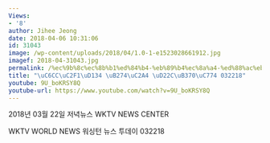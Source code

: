 ```yaml
---
Views:
- '8'
author: Jihee Jeong
date: 2018-04-06 10:31:06
id: 31043
image: /wp-content/uploads/2018/04/1.0-1-e1523028661912.jpg
imagef: 2018-04-31043.jpg
permalink: /%ec%9b%8c%ec%8b%b1%ed%84%b4-%eb%89%b4%ec%8a%a4-%ed%88%ac%eb%8d%b0%ec%9d%b4-032218/
title: "\uC6CC\uC2F1\uD134 \uB274\uC2A4 \uD22C\uB370\uC774 032218"
youtube: 9U_boKRSY8Q
youtube-url: https://www.youtube.com/watch?v=9U_boKRSY8Q
---
```


2018년 03월 22일 저녁뉴스 WKTV NEWS CENTER
  
WKTV WORLD NEWS 워싱턴 뉴스 투데이 032218